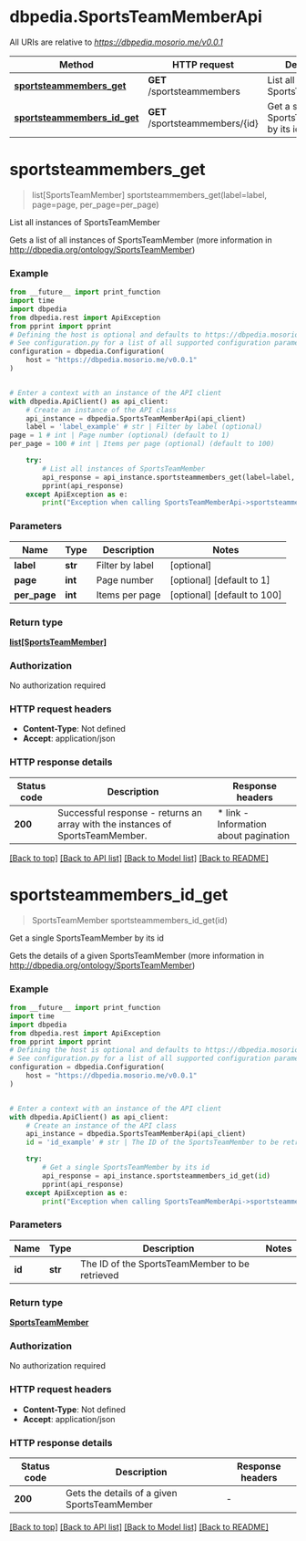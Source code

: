 # dbpedia.SportsTeamMemberApi

All URIs are relative to *https://dbpedia.mosorio.me/v0.0.1*

Method | HTTP request | Description
------------- | ------------- | -------------
[**sportsteammembers_get**](SportsTeamMemberApi.md#sportsteammembers_get) | **GET** /sportsteammembers | List all instances of SportsTeamMember
[**sportsteammembers_id_get**](SportsTeamMemberApi.md#sportsteammembers_id_get) | **GET** /sportsteammembers/{id} | Get a single SportsTeamMember by its id


# **sportsteammembers_get**
> list[SportsTeamMember] sportsteammembers_get(label=label, page=page, per_page=per_page)

List all instances of SportsTeamMember

Gets a list of all instances of SportsTeamMember (more information in http://dbpedia.org/ontology/SportsTeamMember)

### Example

```python
from __future__ import print_function
import time
import dbpedia
from dbpedia.rest import ApiException
from pprint import pprint
# Defining the host is optional and defaults to https://dbpedia.mosorio.me/v0.0.1
# See configuration.py for a list of all supported configuration parameters.
configuration = dbpedia.Configuration(
    host = "https://dbpedia.mosorio.me/v0.0.1"
)


# Enter a context with an instance of the API client
with dbpedia.ApiClient() as api_client:
    # Create an instance of the API class
    api_instance = dbpedia.SportsTeamMemberApi(api_client)
    label = 'label_example' # str | Filter by label (optional)
page = 1 # int | Page number (optional) (default to 1)
per_page = 100 # int | Items per page (optional) (default to 100)

    try:
        # List all instances of SportsTeamMember
        api_response = api_instance.sportsteammembers_get(label=label, page=page, per_page=per_page)
        pprint(api_response)
    except ApiException as e:
        print("Exception when calling SportsTeamMemberApi->sportsteammembers_get: %s\n" % e)
```

### Parameters

Name | Type | Description  | Notes
------------- | ------------- | ------------- | -------------
 **label** | **str**| Filter by label | [optional] 
 **page** | **int**| Page number | [optional] [default to 1]
 **per_page** | **int**| Items per page | [optional] [default to 100]

### Return type

[**list[SportsTeamMember]**](SportsTeamMember.md)

### Authorization

No authorization required

### HTTP request headers

 - **Content-Type**: Not defined
 - **Accept**: application/json

### HTTP response details
| Status code | Description | Response headers |
|-------------|-------------|------------------|
**200** | Successful response - returns an array with the instances of SportsTeamMember. |  * link - Information about pagination <br>  |

[[Back to top]](#) [[Back to API list]](../README.md#documentation-for-api-endpoints) [[Back to Model list]](../README.md#documentation-for-models) [[Back to README]](../README.md)

# **sportsteammembers_id_get**
> SportsTeamMember sportsteammembers_id_get(id)

Get a single SportsTeamMember by its id

Gets the details of a given SportsTeamMember (more information in http://dbpedia.org/ontology/SportsTeamMember)

### Example

```python
from __future__ import print_function
import time
import dbpedia
from dbpedia.rest import ApiException
from pprint import pprint
# Defining the host is optional and defaults to https://dbpedia.mosorio.me/v0.0.1
# See configuration.py for a list of all supported configuration parameters.
configuration = dbpedia.Configuration(
    host = "https://dbpedia.mosorio.me/v0.0.1"
)


# Enter a context with an instance of the API client
with dbpedia.ApiClient() as api_client:
    # Create an instance of the API class
    api_instance = dbpedia.SportsTeamMemberApi(api_client)
    id = 'id_example' # str | The ID of the SportsTeamMember to be retrieved

    try:
        # Get a single SportsTeamMember by its id
        api_response = api_instance.sportsteammembers_id_get(id)
        pprint(api_response)
    except ApiException as e:
        print("Exception when calling SportsTeamMemberApi->sportsteammembers_id_get: %s\n" % e)
```

### Parameters

Name | Type | Description  | Notes
------------- | ------------- | ------------- | -------------
 **id** | **str**| The ID of the SportsTeamMember to be retrieved | 

### Return type

[**SportsTeamMember**](SportsTeamMember.md)

### Authorization

No authorization required

### HTTP request headers

 - **Content-Type**: Not defined
 - **Accept**: application/json

### HTTP response details
| Status code | Description | Response headers |
|-------------|-------------|------------------|
**200** | Gets the details of a given SportsTeamMember |  -  |

[[Back to top]](#) [[Back to API list]](../README.md#documentation-for-api-endpoints) [[Back to Model list]](../README.md#documentation-for-models) [[Back to README]](../README.md)

